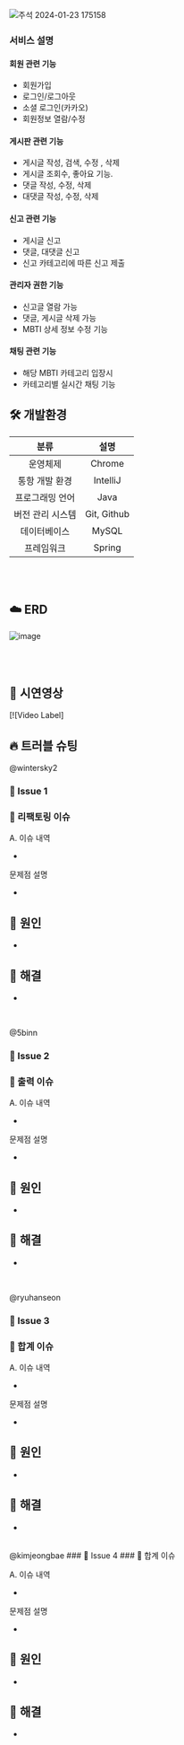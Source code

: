 
![주석 2024-01-23 175158](https://github.com/5binn/accountBook/assets/149226397/25dfd90b-4895-48fd-8177-aaeab5628e4e)

### 서비스 설명
#### 회원 관련 기능
- 회원가입
- 로그인/로그아웃
- 소셜 로그인(카카오)
- 회원정보 열람/수정

#### 게시판 관련 기능
- 게시글 작성, 검색, 수정 , 삭제
- 게시글 조회수, 좋아요 기능.
- 댓글 작성, 수정, 삭제
- 대댓글 작성, 수정, 삭제

#### 신고 관련 기능
- 게시글 신고 
- 댓글, 대댓글 신고
- 신고 카테고리에 따른 신고 제출

#### 관리자 권한 기능
- 신고글 열람 가능 
- 댓글, 게시글 삭제 가능 
- MBTI  상세 정보 수정 기능

#### 채팅 관련 기능
- 해당 MBTI 카테고리 입장시 
- 카테고리별 실시간 채팅 기능

## 🛠 개발환경
| 분류 | 설명 |
|:--------:|:--------:|
| 운영체제  | Chrome   |
| 통항 개발 환경   | IntelliJ   |
| 프로그래밍 언어   | Java   |
| 버전 관리 시스템   | Git, Github   |
| 데이터베이스   | MySQL   |
| 프레임워크   | Spring   |


<br/>
<br/>

## ☁️ ERD

![image](https://github.com/5binn/accountBook/assets/149226397/1fa2db17-d002-443a-a952-0e16d2c95964)


<br>
<br>

## 👀 시연영상


[![Video Label]

## 🔥 트러블 슈팅

@wintersky2
### 🚨 Issue 1
### 🚧 리팩토링 이슈

A. 이슈 내역
- <br>

문제점 설명
- <br>
## 🛑 원인
- 

## 🚥 해결
- 
<br>

@5binn
### 🚨 Issue 2
### 🚧 출력 이슈

A. 이슈 내역
- <br>

문제점 설명
- <br>
## 🛑 원인
- 


## 🚥 해결
- 

<br>

@ryuhanseon
### 🚨 Issue 3
### 🚧 합계 이슈

A. 이슈 내역
- <br>

문제점 설명
- <br>
## 🛑 원인
- 

## 🚥 해결
- 
<br>
@kimjeongbae
### 🚨 Issue 4
### 🚧 합계 이슈

A. 이슈 내역
- <br>

문제점 설명
- <br>
## 🛑 원인
- 

## 🚥 해결
- 
<br>
